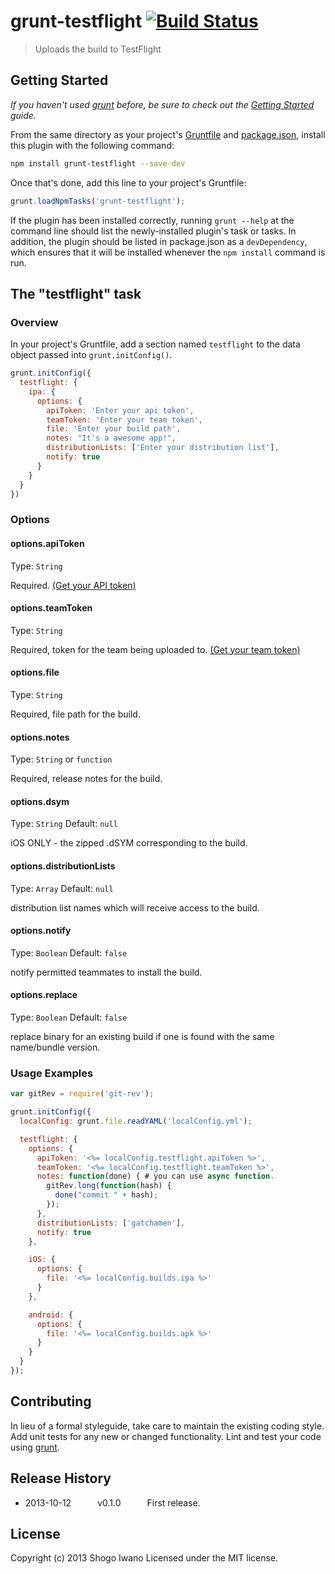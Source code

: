 # grunt-testflight [![Build Status](https://secure.travis-ci.org/shiwano/grunt-testflight.png?branch=master)](http://travis-ci.org/shiwano/grunt-testflight)

> Uploads the build to TestFlight

## Getting Started
_If you haven't used [grunt][] before, be sure to check out the [Getting Started][] guide._

From the same directory as your project's [Gruntfile][Getting Started] and [package.json][], install this plugin with the following command:

```bash
npm install grunt-testflight --save-dev
```

Once that's done, add this line to your project's Gruntfile:

```js
grunt.loadNpmTasks('grunt-testflight');
```

If the plugin has been installed correctly, running `grunt --help` at the command line should list the newly-installed plugin's task or tasks. In addition, the plugin should be listed in package.json as a `devDependency`, which ensures that it will be installed whenever the `npm install` command is run.

[grunt]: http://gruntjs.com/
[Getting Started]: https://github.com/gruntjs/grunt/blob/devel/docs/getting_started.md
[package.json]: https://npmjs.org/doc/json.html

## The "testflight" task

### Overview
In your project's Gruntfile, add a section named `testflight` to the data object passed into `grunt.initConfig()`.

```js
grunt.initConfig({
  testflight: {
    ipa: {
      options: {
        apiToken: 'Enter your api token',
        teamToken: 'Enter your team token',
        file: 'Enter your build path',
        notes: "It's a awesome app!",
        distributionLists: ['Enter your distribution list'],
        notify: true
      }
    }
  }
})
```

### Options

#### options.apiToken
Type: `String`

Required. [(Get your API token)](https://testflightapp.com/account/#api)

#### options.teamToken
Type: `String`

Required, token for the team being uploaded to. [(Get your team token)](https://testflightapp.com/dashboard/team/edit/?next=/api/doc/)

#### options.file
Type: `String`

Required, file path for the build.

#### options.notes
Type: `String` or `function`

Required, release notes for the build.

#### options.dsym
Type: `String`
Default: `null`

iOS ONLY - the zipped .dSYM corresponding to the build.

#### options.distributionLists
Type: `Array`
Default: `null`

distribution list names which will receive access to the build.

#### options.notify
Type: `Boolean`
Default: `false`

notify permitted teammates to install the build.

#### options.replace
Type: `Boolean`
Default: `false`

replace binary for an existing build if one is found with the same name/bundle version.

### Usage Examples

```js
var gitRev = require('git-rev');

grunt.initConfig({
  localConfig: grunt.file.readYAML('localConfig.yml');

  testflight: {
    options: {
      apiToken: '<%= localConfig.testflight.apiToken %>',
      teamToken: '<%= localConfig.testflight.teamToken %>',
      notes: function(done) { # you can use async function.
        gitRev.long(function(hash) {
          done("commit " + hash);
        });
      },
      distributionLists: ['gatchamen'],
      notify: true
    },

    iOS: {
      options: {
        file: '<%= localConfig.builds.ipa %>'
      }
    },

    android: {
      options: {
        file: '<%= localConfig.builds.apk %>'
      }
    }
  }
});
```

## Contributing
In lieu of a formal styleguide, take care to maintain the existing coding style. Add unit tests for any new or changed functionality. Lint and test your code using [grunt][].

## Release History
 * 2013-10-12   v0.1.0   First release.

## License
Copyright (c) 2013 Shogo Iwano
Licensed under the MIT license.
